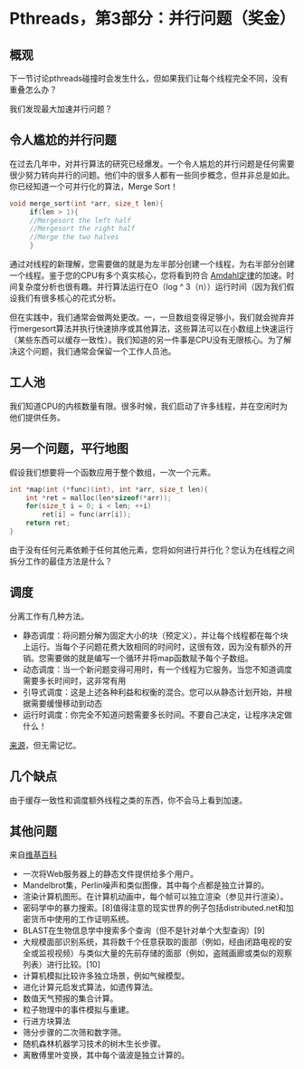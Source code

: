 # Pthreads，第3部分：并行问题（奖金）

## 概观

下一节讨论pthreads碰撞时会发生什么，但如果我们让每个线程完全不同，没有重叠怎么办？

我们发现最大加速并行问题？

## 令人尴尬的并行问题

在过去几年中，对并行算法的研究已经爆发。一个令人尴尬的并行问题是任何需要很少努力转向并行的问题。他们中的很多人都有一些同步概念，但并非总是如此。你已经知道一个可并行化的算法，Merge Sort！

```c
void merge_sort(int *arr, size_t len){
     if(len > 1){
     //Mergesort the left half
     //Mergesort the right half
     //Merge the two halves
     }
```

通过对线程的新理解，您需要做的就是为左半部分创建一个线程，为右半部分创建一个线程。鉴于您的CPU有多个真实核心，您将看到符合 [Amdahl定律](https://en.wikipedia.org/wiki/Amdahl's_law)的加速。时间复杂度分析也很有趣。并行算法运行在O（log ^ 3（n））运行时间（因为我们假设我们有很多核心的花式分析。

但在实践中，我们通常会做两处更改。一，一旦数组变得足够小，我们就会抛弃并行mergesort算法并执行快速排序或其他算法，这些算法可以在小数组上快速运行（某些东西可以缓存一致性）。我们知道的另一件事是CPU没有无限核心。为了解决这个问题，我们通常会保留一个工作人员池。

## 工人池

我们知道CPU的内核数量有限。很多时候，我们启动了许多线程，并在空闲时为他们提供任务。

## 另一个问题，平行地图

假设我们想要将一个函数应用于整个数组，一次一个元素。

```c
int *map(int (*func)(int), int *arr, size_t len){
    int *ret = malloc(len*sizeof(*arr));
    for(size_t i = 0; i < len; ++i) 
        ret[i] = func(arr[i]);
    return ret;
}
```

由于没有任何元素依赖于任何其他元素，您将如何进行并行化？您认为在线程之间拆分工作的最佳方法是什么？

## 调度

分离工作有几种方法。

*   静态调度：将问题分解为固定大小的块（预定义），并让每个线程都在每个块上运行。当每个子问题花费大致相同的时间时，这很有效，因为没有额外的开销。您需要做的就是编写一个循环并将map函数赋予每个子数组。
*   动态调度：当一个新问题变得可用时，有一个线程为它服务。当您不知道调度需要多长时间时，这非常有用
*   引导式调度：这是上述各种利益和权衡的混合。您可以从静态计划开始，并根据需要缓慢移动到动态
*   运行时调度：你完全不知道问题需要多长时间。不要自己决定，让程序决定做什么！

[来源](https://software.intel.com/en-us/articles/openmp-loop-scheduling)，但无需记忆。

## 几个缺点

由于缓存一致性和调度额外线程之类的东西，你不会马上看到加速。

## 其他问题

来自[维基百科](https://en.wikipedia.org/wiki/Embarrassingly_parallel)

*   一次将Web服务器上的静态文件提供给多个用户。
*   Mandelbrot集，Perlin噪声和类似图像，其中每个点都是独立计算的。
*   渲染计算机图形。在计算机动画中，每个帧可以独立渲染（参见并行渲染）。
*   密码学中的暴力搜索。[8]值得注意的现实世界的例子包括distributed.net和加密货币中使用的工作证明系统。
*   BLAST在生物信息学中搜索多个查询（但不是针对单个大型查询）[9]
*   大规模面部识别系统，其将数千个任意获取的面部（例如，经由闭路电视的安全或监视视频）与类似大量的先前存储的面部（例如，盗贼画廊或类似的观察列表）进行比较。[10]
*   计算机模拟比较许多独立场景，例如气候模型。
*   进化计算元启发式算法，如遗传算法。
*   数值天气预报的集合计算。
*   粒子物理中的事件模拟与重建。
*   行进方块算法
*   筛分步骤的二次筛和数字筛。
*   随机森林机器学习技术的树木生长步骤。
*   离散傅里叶变换，其中每个谐波是独立计算的。